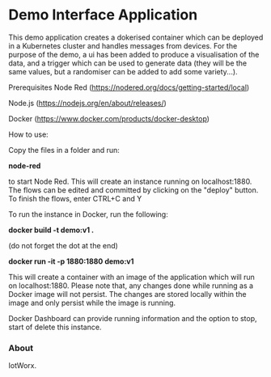 Demo Interface Application
=======

This demo application creates a dokerised container which can be deployed in a Kubernetes cluster and handles messages from devices.
For the purpose of the demo, a ui has been added to produce a visualisation of the data, and a trigger which can be used to generate data (they will be the same values, but a randomiser can be added to add some variety...).

Prerequisites
Node Red (https://nodered.org/docs/getting-started/local)

Node.js  (https://nodejs.org/en/about/releases/)

Docker   (https://www.docker.com/products/docker-desktop)

How to use:

Copy the files in a folder and run:

<b>node-red</b>

to start Node Red. This will create an instance running on localhost:1880.
The flows can be edited and committed by clicking on the "deploy" button.
To finish the flows, enter CTRL+C and Y

To run the instance in Docker, run the following:

<b>docker build -t demo:v1 . </b>              

(do not forget the dot at the end)

<b>docker run -it -p 1880:1880 demo:v1 </b>

This will create a container with an image of the application which will run on localhost:1880. 
Please note that, any changes done while running as a Docker image will not persist. The changes are stored locally within the image and only persist while the image is running.

Docker Dashboard can provide running information and the option to stop, start of delete this instance.


### About

IotWorx. 
